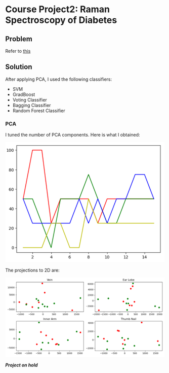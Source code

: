 # Course Project2: Raman Spectroscopy of Diabetes

## Problem

Refer to [this](https://www.kaggle.com/codina/raman-spectroscopy-of-diabetes)

## Solution

After applying PCA, I used the following classifiers:
- SVM
- GradBoost
- Voting Classifier
- Bagging Classifier
- Random Forest Classifier

### PCA

I tuned the number of PCA components. Here is what I obtained:  

![](./images/pca_components_tuning.png)  


The projections to 2D are:  

![](./images/pca_2D.png)  

***Project on hold***
